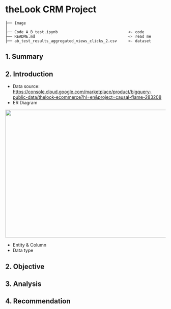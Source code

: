 # theLook CRM Project
```
├── Image                       
│
├── Code_A_B_test.ipynb                               <- code
├── README.md                                         <- read me
├── ab_test_results_aggregated_views_clicks_2.csv     <- dataset

```
## 1. Summary

## 2. Introduction
- Data source: https://console.cloud.google.com/marketplace/product/bigquery-public-data/thelook-ecommerce?hl=en&project=causal-flame-283208
- ER Diagram
 <img src="https://github.com/Taweilo/theLook_CRM/blob/main/Image/theLook_ERD.jpg" width="700" height="400" >


- Entity & Column
- Data type

## 2. Objective

## 3. Analysis

## 4. Recommendation
